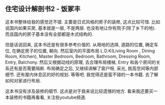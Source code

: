 #


## 住宅设计解剖书2 -  饭冢丰
这本书整体给我的感觉还不错. 主要是日式风格的房子的装修, 这点比较可惜. 比如说国内如果买房, 基本就是一层, 不是两层. 也没有地让你有院子(除了乡下的地). 而且国内的房子基本没有全部都是木式结构的.

但是话说回来, 这本书还是有很多参考价值的. 从用地的选择, 道路的位置, 确定车位, 在确定房子的位置, 朝向. 然后室内的平面布局
L.D.K(Living Room , Dining Room, Kitchen), Master Bedroom, Bedroom, Bathroom, Dressing Room, Entry, Balchony. 然后又根据动线的原理, 去合理布局楼梯, Entry 和各个房间的关系还有是否需要隔断. 布局确定之后, 又继续讲解了窗户呀, 采光, 挑高空间等内部细节. 还有屋内休息区的好的规划. 等等吧. 我觉得还是蛮不错的一本书籍. 去了解如何对家进行布局. 

这本书没有涉及装修的细节. 这点是对于我来说比较遗憾的地方. 看来我还要买一本装修的书籍再看看, 关注些youtube频道.

